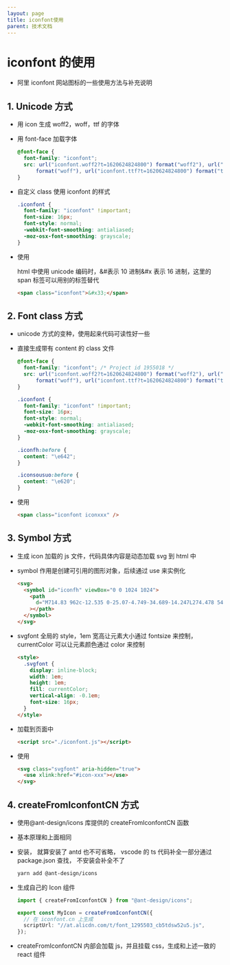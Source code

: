 ```yaml
---
layout: page
title: iconfont使用
parent: 技术文档
---
```


# iconfont 的使用

- 阿里 iconfont 网站图标的一些使用方法与补充说明

## 1. Unicode 方式

- 用 icon 生成 woff2，woff，ttf 的字体
- 用 font-face 加载字体

  ```css
  @font-face {
    font-family: "iconfont";
    src: url("iconfont.woff2?t=1620624824800") format("woff2"), url("iconfont.woff?t=1620624824800")
        format("woff"), url("iconfont.ttf?t=1620624824800") format("truetype");
  }
  ```

- 自定义 class 使用 iconfont 的样式

  ```css
  .iconfont {
    font-family: "iconfont" !important;
    font-size: 16px;
    font-style: normal;
    -webkit-font-smoothing: antialiased;
    -moz-osx-font-smoothing: grayscale;
  }
  ```

- 使用

  html 中使用 unicode 编码时，&#表示 10 进制&#x 表示 16 进制，这里的 span 标签可以用别的标签替代

  ```html
  <span class="iconfont">&#x33;</span>
  ```

## 2. Font class 方式

- unicode 方式的变种，使用起来代码可读性好一些
- 直接生成带有 content 的 class 文件

  ```css
  @font-face {
    font-family: "iconfont"; /* Project id 1955018 */
    src: url("iconfont.woff2?t=1620624824800") format("woff2"), url("iconfont.woff?t=1620624824800")
        format("woff"), url("iconfont.ttf?t=1620624824800") format("truetype");
  }

  .iconfont {
    font-family: "iconfont" !important;
    font-size: 16px;
    font-style: normal;
    -webkit-font-smoothing: antialiased;
    -moz-osx-font-smoothing: grayscale;
  }

  .iconfh:before {
    content: "\e642";
  }

  .iconsousuo:before {
    content: "\e620";
  }
  ```

- 使用

  ```html
  <span class="iconfont iconxxx" />
  ```

## 3. Symbol 方式

- 生成 icon 加载的 js 文件，代码具体内容是动态加载 svg 到 html 中
- symbol 作用是创建可引用的图形对象，后续通过 use 来实例化

  ```html
  <svg>
    <symbol id="iconfh" viewBox="0 0 1024 1024">
      <path
        d="M714.83 962c-12.535 0-25.07-4.749-34.689-14.247L274.478 547.142c-9.389-9.281-14.681-21.913-14.681-35.124s5.292-25.843 14.681-35.124L680.141 76.258c19.395-19.166 50.662-18.997 69.814 0.434 19.164 19.406 18.973 50.649-0.434 69.814L379.429 512.018l370.092 365.487c19.406 19.165 19.598 50.408 0.434 69.814C740.301 957.106 727.572 962 714.83 962z"
      ></path>
    </symbol>
  </svg>
  ```

- svgfont 全局的 style，1em 宽高让元素大小通过 fontsize 来控制，currentColor 可以让元素颜色通过 color 来控制

  ```html
  <style>
    .svgfont {
      display: inline-block;
      width: 1em;
      height: 1em;
      fill: currentColor;
      vertical-align: -0.1em;
      font-size: 16px;
    }
  </style>
  ```

- 加载到页面中

  ```html
  <script src="./iconfont.js"></script>
  ```

- 使用

  ```html
  <svg class="svgfont" aria-hidden="true">
    <use xlink:href="#icon-xxx"></use>
  </svg>
  ```

## 4. createFromIconfontCN 方式

- 使用@ant-design/icons 库提供的 createFromIconfontCN 函数
- 基本原理和上面相同
- 安装， 就算安装了 antd 也不可省略， vscode 的 ts 代码补全一部分通过 package.json 查找， 不安装会补全不了

  ```bash
  yarn add @ant-design/icons
  ```

- 生成自己的 Icon 组件

  ```typescript
  import { createFromIconfontCN } from "@ant-design/icons";

  export const MyIcon = createFromIconfontCN({
    // 在 iconfont.cn 上生成
    scriptUrl: "//at.alicdn.com/t/font_1295503_cb5tdsw52u5.js",
  });
  ```

- createFromIconfontCN 内部会加载 js，并且挂载 css，生成和上述一致的 react 组件
